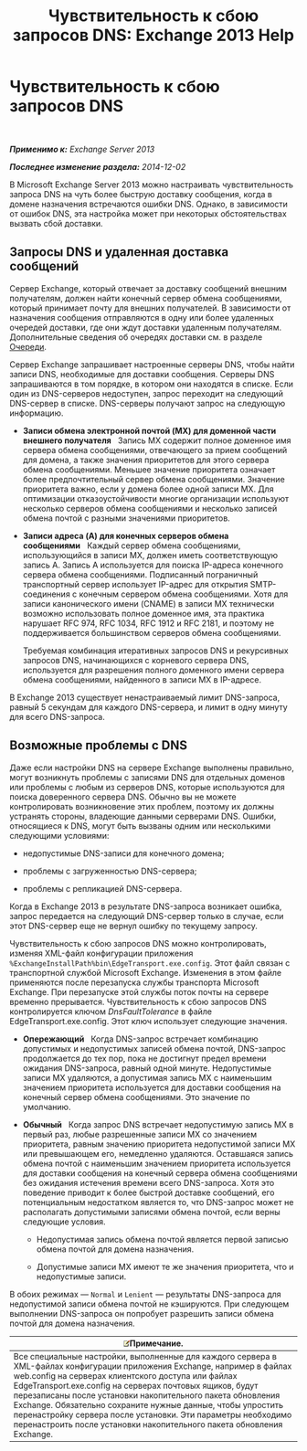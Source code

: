 ﻿---
title: 'Чувствительность к сбою запросов DNS: Exchange 2013 Help'
TOCTitle: Чувствительность к сбою запросов DNS
ms:assetid: a3c3980c-20ca-4b54-a2e6-76d49af620b4
ms:mtpsurl: https://technet.microsoft.com/ru-ru/library/Bb676467(v=EXCHG.150)
ms:contentKeyID: 52061249
ms.date: 04/30/2018
mtps_version: v=EXCHG.150
ms.translationtype: HT
---

# Чувствительность к сбою запросов DNS

 

_**Применимо к:** Exchange Server 2013_

_**Последнее изменение раздела:** 2014-12-02_

В Microsoft Exchange Server 2013 можно настраивать чувствительность запроса DNS на чуть более быструю доставку сообщения, когда в домене назначения встречаются ошибки DNS. Однако, в зависимости от ошибок DNS, эта настройка может при некоторых обстоятельствах вызвать сбой доставки.

## Запросы DNS и удаленная доставка сообщений

Сервер Exchange, который отвечает за доставку сообщений внешним получателям, должен найти конечный сервер обмена сообщениями, который принимает почту для внешних получателей. В зависимости от назначения сообщения отправляются в одну или более удаленных очередей доставки, где они ждут доставки удаленным получателям. Дополнительные сведения об очередях доставки см. в разделе [Очереди](queues-exchange-2013-help.md).

Сервер Exchange запрашивает настроенные серверы DNS, чтобы найти записи DNS, необходимые для доставки сообщения. Серверы DNS запрашиваются в том порядке, в котором они находятся в списке. Если один из DNS-серверов недоступен, запрос переходит на следующий DNS-сервер в списке. DNS-серверы получают запрос на следующую информацию.

  - **Записи обмена электронной почтой (MX) для доменной части внешнего получателя**   Запись MX содержит полное доменное имя сервера обмена сообщениями, отвечающего за прием сообщений для домена, а также значения приоритетов для этого сервера обмена сообщениями. Меньшее значение приоритета означает более предпочтительный сервер обмена сообщениями. Значение приоритета важно, если у домена более одной записи MX. Для оптимизации отказоустойчивости многие организации используют несколько серверов обмена сообщениями и несколько записей обмена почтой с разными значениями приоритетов.

  - **Записи адреса (A) для конечных серверов обмена сообщениями**   Каждый сервер обмена сообщениями, использующийся в записи MX, должен иметь соответствующую запись А. Запись А используется для поиска IP-адреса конечного сервера обмена сообщениями. Подписанный пограничный транспортный сервер использует IP-адрес для открытия SMTP-соединения с конечным сервером обмена сообщениями. Хотя для записи канонического имени (CNAME) в записи MX технически возможно использовать полное доменное имя, эта практика нарушает RFC 974, RFC 1034, RFC 1912 и RFC 2181, и поэтому не поддерживается большинством серверов обмена сообщениями.
    
    Требуемая комбинация итеративных запросов DNS и рекурсивных запросов DNS, начинающихся с корневого сервера DNS, используется для разрешения полного доменного имени сервера обмена сообщениями, найденного в записи MX в IP-адресе.

В Exchange 2013 существует ненастраиваемый лимит DNS-запроса, равный 5 секундам для каждого DNS-сервера, и лимит в одну минуту для всего DNS-запроса.

## Возможные проблемы с DNS

Даже если настройки DNS на сервере Exchange выполнены правильно, могут возникнуть проблемы с записями DNS для отдельных доменов или проблемы с любым из серверов DNS, которые используются для поиска доверенного сервера DNS. Обычно вы не можете контролировать возникновение этих проблем, поэтому их должны устранять стороны, владеющие данными серверами DNS. Ошибки, относящиеся к DNS, могут быть вызваны одним или несколькими следующими условиями:

  - недопустимые DNS-записи для конечного домена;

  - проблемы с загруженностью DNS-сервера;

  - проблемы с репликацией DNS-сервера.

Когда в Exchange 2013 в результате DNS-запроса возникает ошибка, запрос передается на следующий DNS-сервер только в случае, если этот DNS-сервер еще не вернул ошибку по текущему запросу.

Чувствительность к сбою запросов DNS можно контролировать, изменяя XML-файл конфигурации приложения `%ExchangeInstallPath%bin\EdgeTransport.exe.config`. Этот файл связан с транспортной службой Microsoft Exchange. Изменения в этом файле применяются после перезапуска службы транспорта Microsoft Exchange. При перезапуске этой службы поток почты на сервере временно прерывается. Чувствительность к сбою запросов DNS контролируется ключом *DnsFaultTolerance* в файле EdgeTransport.exe.config. Этот ключ использует следующие значения.

  - **Опережающий**   Когда DNS-запрос встречает комбинацию допустимых и недопустимых записей обмена почтой, DNS-запрос продолжается до тех пор, пока не достигнут предел времени ожидания DNS-запроса, равный одной минуте. Недопустимые записи МХ удаляются, а допустимая запись МХ с наименьшим значением приоритета используется для доставки сообщения на конечный сервер обмена сообщениями. Это значение по умолчанию.

  - **Обычный**   Когда запрос DNS встречает недопустимую запись МХ в первый раз, любые разрешенные записи МХ со значением приоритета, равным значению приоритета недопустимой записи МХ или превышающем его, немедленно удаляются. Оставшаяся запись обмена почтой с наименьшим значением приоритета используется для доставки сообщения на конечный сервера обмена сообщениями без ожидания истечения времени всего DNS-запроса. Хотя это поведение приводит к более быстрой доставке сообщений, его потенциальным недостатком является то, что DNS-запрос может не располагать допустимыми записями обмена почтой, если верны следующие условия.
    
      - Недопустимая запись обмена почтой является первой записью обмена почтой для домена назначения.
    
      - Допустимые записи МХ имеют те же значения приоритета, что и недопустимые записи.

В обоих режимах — `Normal` и `Lenient` — результаты DNS-запроса для недопустимой записи обмена почтой не кэшируются. При следующем выполнении DNS-запроса он попробует разрешить записи обмена почтой для домена назначения.

<table>
<thead>
<tr class="header">
<th><img src="images/JJ126620.note(EXCHG.150).gif" title="Примечание" alt="Примечание" />Примечание.</th>
</tr>
</thead>
<tbody>
<tr class="odd">
<td>Все специальные настройки, выполненные для каждого сервера в XML-файлах конфигурации приложения Exchange, например в файлах web.config на серверах клиентского доступа или файлах EdgeTransport.exe.config на серверах почтовых ящиков, будут перезаписаны после установки накопительного пакета обновления Exchange. Обязательно сохраните нужные данные, чтобы упростить перенастройку сервера после установки. Эти параметры необходимо перенастроить после установки накопительного пакета обновления Exchange.</td>
</tr>
</tbody>
</table>

